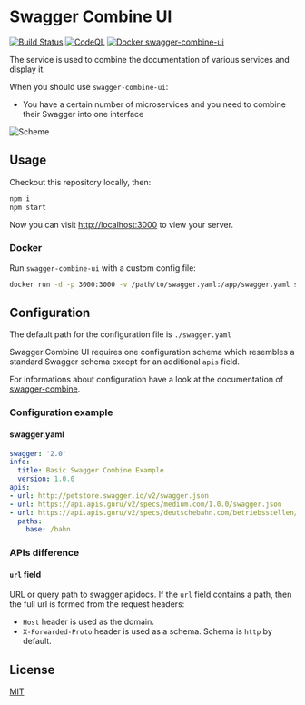 # Swagger Combine UI
[![Build Status](https://github.com/swaggerql/swagger-combine-ui/actions/workflows/build.yml/badge.svg)](https://github.com/swaggerql/swagger-combine-ui/actions/workflows/build.yml)
[![CodeQL](https://github.com/swaggerql/swagger-combine-ui/actions/workflows/codeql-analysis.yml/badge.svg)](https://github.com/swaggerql/swagger-combine-ui/actions/workflows/codeql-analysis.yml)
[![Docker swagger-combine-ui](https://img.shields.io/badge/docker-swagger--combine--ui-green)](https://hub.docker.com/r/swaggerql/swagger-combine-ui)

The service is used to combine the documentation of various services and display it.

When you should use `swagger-combine-ui`:
- You have a certain number of microservices and you need to combine their Swagger into one interface

![Scheme](https://raw.githubusercontent.com/swaggerql/swagger-combine-ui/master/scheme.png)

## Usage

Checkout this repository locally, then:

```sh
npm i
npm start
```

Now you can visit [http://localhost:3000](http://localhost:3000) to view your server.

### Docker

Run `swagger-combine-ui` with a custom config file:

```sh
docker run -d -p 3000:3000 -v /path/to/swagger.yaml:/app/swagger.yaml swaggerql/swagger-combine-ui
```

## Configuration

The default path for the configuration file is `./swagger.yaml`

Swagger Combine UI requires one configuration schema which resembles a standard Swagger schema except for an additional `apis` field.

For informations about configuration have a look at the documentation of [swagger-combine](https://github.com/maxdome/swagger-combine#configuration).

### Configuration example

#### swagger.yaml

```yaml
swagger: '2.0'
info:
  title: Basic Swagger Combine Example
  version: 1.0.0
apis:
- url: http://petstore.swagger.io/v2/swagger.json
- url: https://api.apis.guru/v2/specs/medium.com/1.0.0/swagger.json
- url: https://api.apis.guru/v2/specs/deutschebahn.com/betriebsstellen/v1/swagger.json
  paths:
    base: /bahn
```

### APIs difference

#### `url` field

URL or query path to swagger apidocs.
If the `url` field contains a path, then the full url is formed from the request headers:
- `Host` header is used as the domain.
- `X-Forwarded-Proto` header is used as a schema. Schema is `http` by default.

## License

[MIT](LICENSE)
